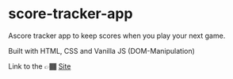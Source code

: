 # score-tracker-app

Ascore tracker app to keep scores when you play your next game.

Built with HTML, CSS and Vanilla JS (DOM-Manipulation)

Link to the 👉🏾 <a href="https://aysamuel.github.io/score-tracker-app/" target="_blank"> Site </a>
